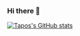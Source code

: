 ### Hi there 👋

[![Tapos's GitHub stats](https://github-readme-stats.vercel.app/api?username=tapos12)](https://github.com/anuraghazra/github-readme-stats)

<!--
**tapos12/tapos12** is a ✨ _special_ ✨ repository because its `README.md` (this file) appears on your GitHub profile.

Here are some ideas to get you started:

- 🔭 I’m currently working on ...
- 🌱 I’m currently learning ...
- 👯 I’m looking to collaborate on ...
- 🤔 I’m looking for help with ...
- 💬 Ask me about ...
- 📫 How to reach me: ...
- 😄 Pronouns: ...
- ⚡ Fun fact: ...
-->
